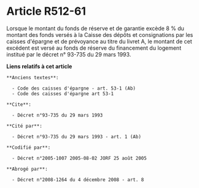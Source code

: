 # Article R512-61

Lorsque le montant du fonds de réserve et de garantie excède 8 % du montant des fonds versés à la Caisse des dépôts et
consignations par les caisses d'épargne et de prévoyance au titre du livret A, le montant de cet excédent est versé au fonds
de réserve du financement du logement institué par le décret n° 93-735 du 29 mars 1993.

**Liens relatifs à cet article**

	**Anciens textes**:

	  - Code des caisses d'épargne - art. 53-1 (Ab)
	  - Code des caisses d'épargne art 53-1

	**Cite**:

	  - Décret n°93-735 du 29 mars 1993

	**Cité par**:

	  - Décret n°93-735 du 29 mars 1993 - art. 1 (Ab)

	**Codifié par**:

	  - Décret n°2005-1007 2005-08-02 JORF 25 août 2005

	**Abrogé par**:

	  - Décret n°2008-1264 du 4 décembre 2008 - art. 8
